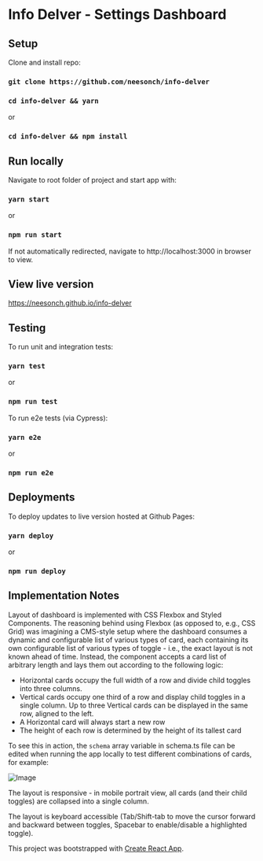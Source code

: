 # Info Delver - Settings Dashboard


## Setup

Clone and install repo:

### `git clone https://github.com/neesonch/info-delver`

### `cd info-delver && yarn` 
or 
### `cd info-delver && npm install`

## Run locally

Navigate to root folder of project and start app with:

### `yarn start` 
or 
### `npm run start`

If not automatically redirected, navigate to http://localhost:3000 in browser to view.

## View live version

https://neesonch.github.io/info-delver

## Testing

To run unit and integration tests:
### `yarn test` 
or 
### `npm run test`

To run e2e tests (via Cypress):
### `yarn e2e` 
or 
### `npm run e2e`

## Deployments

To deploy updates to live version hosted at Github Pages:
### `yarn deploy` 
or 
### `npm run deploy`


## Implementation Notes

Layout of dashboard is implemented with CSS Flexbox and Styled Components. The reasoning behind using Flexbox (as opposed to, e.g., CSS Grid) was imagining a CMS-style setup where the dashboard consumes a dynamic and configurable list of various types of card, each containing its own configurable list of various types of toggle - i.e., the exact layout is not known ahead of time. Instead, the component accepts a card list of arbitrary length and lays them out according to the following logic:
- Horizontal cards occupy the full width of a row and divide child toggles into three columns.
- Vertical cards occupy one third of a row and display child toggles in a single column. Up to three Vertical cards can be displayed in the same row, aligned to the left.
- A Horizontal card will always start a new row
- The height of each row is determined by the height of its tallest card

To see this in action, the `schema` array variable in schema.ts file can be edited when running the app locally to test different combinations of cards, for example:

![Image](https://i.imgur.com/W8FuH4P.png)

The layout is responsive - in mobile portrait view, all cards (and their child toggles) are collapsed into a single column.

The layout is keyboard accessible (Tab/Shift-tab to move the cursor forward and backward between toggles, Spacebar to enable/disable a highlighted toggle).


This project was bootstrapped with [Create React App](https://github.com/facebook/create-react-app).
